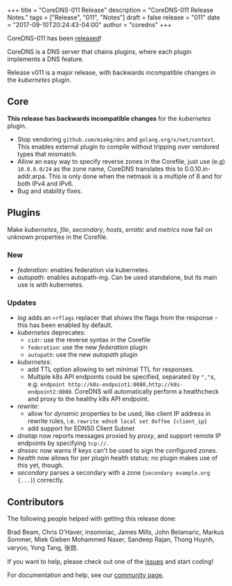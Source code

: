 +++
title = "CoreDNS-011 Release"
description = "CoreDNS-011 Release Notes."
tags = ["Release", "011", "Notes"]
draft = false
release = "011"
date = "2017-09-10T20:24:43-04:00"
author = "coredns"
+++

CoreDNS-011 has been [released](https://github.com/bhaswanth88/coredns/releases/tag/v011)!

CoreDNS is a DNS server that chains plugins, where each plugin implements a DNS feature.

Release v011 is a major release, with backwards incompatible changes in the *kubernetes* plugin.

## Core

**This release has backwards incompatible changes** for the *kubernetes* plugin.

* Stop vendoring `github.com/miekg/dns` and `golang.org/x/net/context`. This enables external plugin to compile without tripping over vendored types that mismatch.
* Allow an easy way to specify reverse zones in the Corefile, just use (e.g) `10.0.0.0/24` as the zone name,
  CoreDNS translates this to 0.0.10.in-addr.arpa. This is only done when the netmask is a multiple of 8 and for both IPv4 and IPv6.
* Bug and stability fixes.

## Plugins

Make *kubernetes*, *file*, *secondary*, *hosts*, *erratic* and *metrics* now fail on unknown properties in the Corefile.

### New

* *federation*: enables federation via kubernetes.
* *autopath*: enables autopath-ing. Can be used standalone, but its main use is with kubernetes.

### Updates

* *log* adds an `>rflags` replacer that shows the flags from the response - this has been enabled by default.
* *kubernetes* deprecates:
   * `cidr`: use the reverse syntax in the Corefile
   * `federation`: use the new *federation* plugin
   * `autopath`: use the new *autopath* plugin
* *kubernetes*:
   * add TTL option allowing to set minimal TTL for responses.
   * Multiple k8s API endpoints could be specified, separated by `","`s, e.g. `endpoint http://k8s-endpoint1:8080,http://k8s-endpoint2:8080`. CoreDNS will automatically perform a healthcheck and proxy to the healthy k8s API endpoint.
* *rewrite*:
   * allow for *dynamic* properties to be used, like client IP address in rewrite rules, i.e.
`rewrite edns0 local set 0xffee {client_ip}`
   * add support for EDNS0 Client Subnet
* *dnstap* now reports messages proxied by *proxy*, and support remote IP endpoints by specifying `tcp://`.
* *dnssec* now warns if keys can't be used to sign the configured zones.
* *health* now allows for per plugin health status; no plugin makes use of this yet, though.
* *secondary* parses a secondary with a zone (`secondary example.org {...}`) correctly.

## Contributors

The following people helped with getting this release done:

Brad Beam,
Chris O'Haver,
insomniac,
James Mills,
John Belamaric,
Markus Sommer,
Miek Gieben
Mohammed Naser,
Sandeep Rajan,
Thong Huynh,
varyoo,
Yong Tang,
张勋.

If you want to help, please check out one of the [issues](https://github.com/bhaswanth88/coredns/issues/)
and start coding!

For documentation and help, see our [community page](https://coredns.io/community/).
